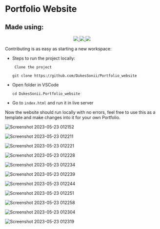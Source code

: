 # Portfolio Website

<p align="center">
</p>

## Made using:

<p align="center">
<a href="#">
	<img src="https://img.shields.io/badge/HTML5-E34F26?style=for-the-badge&logo=html5&logoColor=white" />
</a>
<a href="#">
	<img src="https://img.shields.io/badge/CSS3-1572B6?style=for-the-badge&logo=css3&logoColor=white" />
</a>
<a href="#">
	<img src="https://img.shields.io/badge/JavaScript-323330?style=for-the-badge&logo=javascript&logoColor=F7DF1E" />
</a>
</p>

<!-- ## View it [here :globe_with_meridians:](https://asmit2952.github.io/)
 -->
Contributing is as easy as starting a new workspace:

<!-- [![Open in Gitpod](https://www.gitpod.io/svg/open-in-gitpod.svg)](https://gitpod.io/#https://github.com/Asmit2952/Asmit2952.github.io)
 -->
* Steps to run the project locally:

   ` Clone the project`

     `git clone https://github.com/DukesSonii/Portfolio_website`

 * Open folder in VSCode

   `cd DukesSonii.Portfolio_website`

* Go to `index.html` and run it in live server

Now the website should run locally with no errors, feel free to use this as a template and make changes into it for your own Portfolio.

![Screenshot 2023-05-23 012152](https://github.com/DukesSonii/Duke.Github.io/assets/98602899/378c92d9-3276-4e09-bd78-920b1d429c48)

![Screenshot 2023-05-23 012211](https://github.com/DukesSonii/Duke.Github.io/assets/98602899/588ccac5-a613-4ac6-8340-fc4bf0bbae7b)

![Screenshot 2023-05-23 012221](https://github.com/DukesSonii/Duke.Github.io/assets/98602899/bddcb7fe-8289-4caa-baa4-cd699ad1c7fc)

![Screenshot 2023-05-23 012228](https://github.com/DukesSonii/Duke.Github.io/assets/98602899/a1d9ec30-d16d-4ca3-9700-15c3d45e15ce)

![Screenshot 2023-05-23 012234](https://github.com/DukesSonii/Duke.Github.io/assets/98602899/857d129b-87bf-4785-b492-09a20d2a4417)

![Screenshot 2023-05-23 012239](https://github.com/DukesSonii/Duke.Github.io/assets/98602899/375d6caf-e28e-4e01-8740-4ec0b669c285)

![Screenshot 2023-05-23 012244](https://github.com/DukesSonii/Duke.Github.io/assets/98602899/5c3edc49-3cf1-4751-a836-8ca4e447bfdc)

![Screenshot 2023-05-23 012251](https://github.com/DukesSonii/Duke.Github.io/assets/98602899/cf849144-d608-4998-a72d-97e299f8fc4b)


![Screenshot 2023-05-23 012258](https://github.com/DukesSonii/Duke.Github.io/assets/98602899/0cae4bb3-c213-4152-a22e-ad0f2c0a8f28)

![Screenshot 2023-05-23 012304](https://github.com/DukesSonii/Duke.Github.io/assets/98602899/3e827c56-5112-4538-8d8e-f03d5f3cf724)



![Screenshot 2023-05-23 012319](https://github.com/DukesSonii/Duke.Github.io/assets/98602899/65e92dc6-dd95-4aea-bd27-fef40099f2e8)


